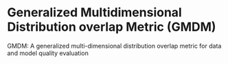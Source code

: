 # Generalized Multidimensional Distribution overlap Metric (GMDM)
GMDM: A generalized multi-dimensional distribution overlap metric for data and model quality evaluation
